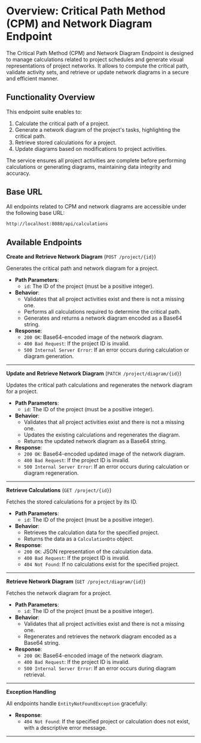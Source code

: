 # Overview: Critical Path Method (CPM) and Network Diagram Endpoint

The Critical Path Method (CPM) and Network Diagram Endpoint is designed to manage calculations related to project schedules and generate visual representations of project networks. It allows to compute the critical path, validate activity sets, and retrieve or update network diagrams in a secure and efficient manner.

## Functionality Overview

This endpoint suite enables to:

1. Calculate the critical path of a project.
2. Generate a network diagram of the project's tasks, highlighting the critical path.
3. Retrieve stored calculations for a project.
4. Update diagrams based on modifications to project activities.

The service ensures all project activities are complete before performing calculations or generating diagrams, maintaining data integrity and accuracy.

## Base URL

All endpoints related to CPM and network diagrams are accessible under the following base URL:

```bash
http://localhost:8080/api/calculations
```

## Available Endpoints

**Create and Retrieve Network Diagram** (`POST /project/{id}`)

Generates the critical path and network diagram for a project.

- **Path Parameters**:
    - `id`: The ID of the project (must be a positive integer).
- **Behavior**:
    - Validates that all project activities exist and there is not a missing one.
    - Performs all calculations required to determine the critical path.
    - Generates and returns a network diagram encoded as a Base64 string.
- **Response**:
    - `200 OK`: Base64-encoded image of the network diagram.
    - `400 Bad Request`: If the project ID is invalid.
    - `500 Internal Server Error`: If an error occurs during calculation or diagram generation.

---

**Update and Retrieve Network Diagram** (`PATCH /project/diagram/{id}`)

Updates the critical path calculations and regenerates the network diagram for a project.

- **Path Parameters**:
    - `id`: The ID of the project (must be a positive integer).
- **Behavior**:
    - Validates that all project activities exist and there is not a missing one.
    - Updates the existing calculations and regenerates the diagram.
    - Returns the updated network diagram as a Base64 string.
- **Response**:
    - `200 OK`: Base64-encoded updated image of the network diagram.
    - `400 Bad Request`: If the project ID is invalid.
    - `500 Internal Server Error`: If an error occurs during calculation or diagram regeneration.

---

**Retrieve Calculations** (`GET /project/{id}`)

Fetches the stored calculations for a project by its ID.

- **Path Parameters**:
    - `id`: The ID of the project (must be a positive integer).
- **Behavior**:
    - Retrieves the calculation data for the specified project.
    - Returns the data as a `CalculationDto` object.
- **Response**:
    - `200 OK`: JSON representation of the calculation data.
    - `400 Bad Request`: If the project ID is invalid.
    - `404 Not Found`: If no calculations exist for the specified project.

---

**Retrieve Network Diagram** (`GET /project/diagram/{id}`)

Fetches the network diagram for a project.

- **Path Parameters**:
    - `id`: The ID of the project (must be a positive integer).
- **Behavior**:
    - Validates that all project activities exist and there is not a missing one.
    - Regenerates and retrieves the network diagram encoded as a Base64 string.
- **Response**:
    - `200 OK`: Base64-encoded image of the network diagram.
    - `400 Bad Request`: If the project ID is invalid.
    - `500 Internal Server Error`: If an error occurs during diagram retrieval.

---

**Exception Handling**

All endpoints handle `EntityNotFoundException` gracefully:

- **Response**:
    - `404 Not Found`: If the specified project or calculation does not exist, with a descriptive error message.

---
